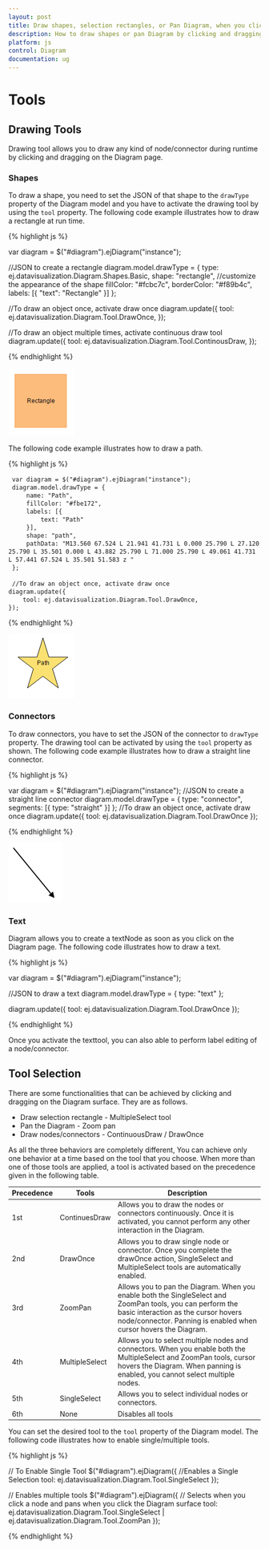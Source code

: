 ```yaml
---
layout: post
title: Draw shapes, selection rectangles, or Pan Diagram, when you click and drag over the Digram surface
description: How to draw shapes or pan Diagram by clicking and dragging over the Diagram surface?
platform: js
control: Diagram
documentation: ug
---
```


# Tools

## Drawing Tools

Drawing tool allows you to draw any kind of node/connector during runtime by clicking and dragging on the Diagram page. 

### Shapes

To draw a shape, you need to set the JSON of that shape to the `drawType` property of the Diagram model and you have to activate the drawing tool by using the `tool` property. The following code example illustrates how to draw a rectangle at run time. 

{% highlight js %}

var diagram = $("#diagram").ejDiagram("instance");

//JSON to create a rectangle
diagram.model.drawType = {
    type: ej.datavisualization.Diagram.Shapes.Basic,
    shape: "rectangle",
    //customize the appearance of the shape
    fillColor: "#fcbc7c",
    borderColor: "#f89b4c",
    labels: [{
        "text": "Rectangle"
    }]
};

//To draw an object once, activate draw once
diagram.update({
    tool: ej.datavisualization.Diagram.Tool.DrawOnce,
});

//To draw an object multiple times, activate continuous draw tool
diagram.update({
    tool: ej.datavisualization.Diagram.Tool.ContinousDraw,
});

{% endhighlight %}

![](/js/Diagram/Tools_images/Tools_img1.png)

The following code example illustrates how to draw a path.

{% highlight js %}

     var diagram = $("#diagram").ejDiagram("instance");
     diagram.model.drawType = {
         name: "Path",
         fillColor: "#fbe172",
         labels: [{
             text: "Path"
         }],
         shape: "path",
         pathData: "M13.560 67.524 L 21.941 41.731 L 0.000 25.790 L 27.120 25.790 L 35.501 0.000 L 43.882 25.790 L 71.000 25.790 L 49.061 41.731 L 57.441 67.524 L 35.501 51.583 z "
     };
     
     //To draw an object once, activate draw once
    diagram.update({
        tool: ej.datavisualization.Diagram.Tool.DrawOnce,
    });

 {% endhighlight %}

![](/js/Diagram/Tools_images/Tools_img3.png)    

### Connectors

To draw connectors, you have to set the JSON of the connector to `drawType` property. The drawing tool can be activated by using the `tool` property as shown. The following code example illustrates how to draw a straight line connector. 

{% highlight js %}

var diagram = $("#diagram").ejDiagram("instance");
//JSON to create a straight line connector
diagram.model.drawType = {
    type: "connector",
    segments: [{
        type: "straight"
    }]
};
//To draw an object once, activate draw once
diagram.update({
    tool: ej.datavisualization.Diagram.Tool.DrawOnce
});

{% endhighlight %}

![](/js/Diagram/Tools_images/Tools_img2.png)

### Text 

Diagram allows you to create a textNode as soon as you click on the Diagram page. The following code illustrates how to draw a text.

{% highlight js %}

var diagram = $("#diagram").ejDiagram("instance");

//JSON to draw a text 
diagram.model.drawType = { type: "text" };

diagram.update({
    tool: ej.datavisualization.Diagram.Tool.DrawOnce
});

{% endhighlight %}

Once you activate the texttool, you can also able to perform label editing of a node/connector.

## Tool Selection

There are some functionalities that can be achieved by clicking and dragging on the Diagram surface. They are as follows.

* Draw selection rectangle - MultipleSelect tool
* Pan the Diagram - Zoom pan
* Draw nodes/connectors - ContinuousDraw / DrawOnce

As all the three behaviors are completely different, You can achieve only one behavior at a time based on the tool that you choose.
When more than one of those tools are applied, a tool is activated based on the precedence given in the following table. 

| Precedence | Tools | Description |
|---|---|---|
| 1st | ContinuesDraw | Allows you to draw the nodes or connectors continuously. Once it is activated, you cannot perform any other interaction in the Diagram. |
| 2nd | DrawOnce | Allows you to draw single node or connector. Once you complete the drawOnce action, SingleSelect and MultipleSelect tools are automatically enabled. |
| 3rd | ZoomPan | Allows you to pan the Diagram. When you enable both the SingleSelect and ZoomPan tools, you can perform the basic interaction as the cursor hovers node/connector. Panning is enabled when cursor hovers the Diagram. |
| 4th | MultipleSelect | Allows you to select multiple nodes and connectors. When you enable both the MultipleSelect and ZoomPan tools, cursor hovers the Diagram. When panning is enabled, you cannot select multiple nodes. |
| 5th | SingleSelect | Allows you to select individual nodes or connectors. |
| 6th | None | Disables all tools |

You can set the desired tool to the `tool` property of the Diagram model. The following code illustrates how to enable single/multiple tools.

{% highlight js %}

// To Enable Single Tool 
$("#diagram").ejDiagram({
    //Enables a Single Selection
    tool: ej.datavisualization.Diagram.Tool.SingleSelect
});

// Enables multiple tools
$("#diagram").ejDiagram({
    // Selects when you click a node and pans when you click the Diagram surface
    tool: ej.datavisualization.Diagram.Tool.SingleSelect | ej.datavisualization.Diagram.Tool.ZoomPan
});

{% endhighlight %}